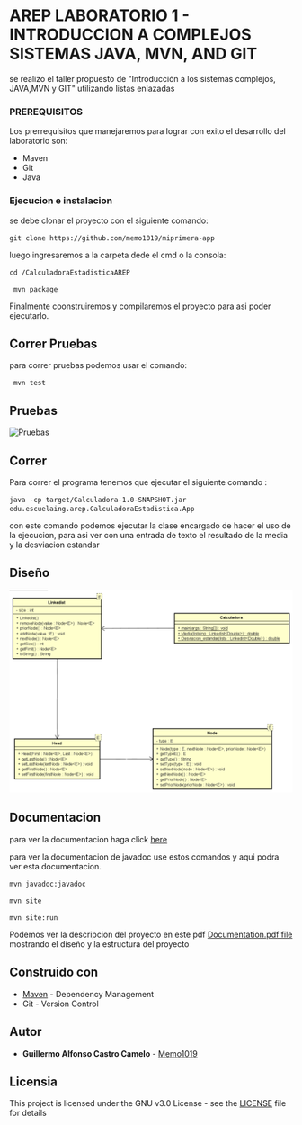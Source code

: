 # AREP LABORATORIO 1 - INTRODUCCION A COMPLEJOS SISTEMAS JAVA, MVN, AND GIT 

se realizo el taller propuesto de "Introducción a los sistemas complejos, JAVA,MVN y GIT" utilizando listas enlazadas

### PREREQUISITOS

Los prerrequisitos que manejaremos para lograr con exito el desarrollo del laboratorio son:
- Maven
- Git  
- Java

### Ejecucion e instalacion
se debe clonar el proyecto con el siguiente comando:

```
git clone https://github.com/memo1019/miprimera-app
```
luego ingresaremos a la carpeta dede el cmd o la consola:
```
cd /CalculadoraEstadisticaAREP
```
```
 mvn package
```
Finalmente coonstruiremos y compilaremos el proyecto para asi poder ejecutarlo.

## Correr Pruebas

para correr pruebas podemos usar el comando:

```
 mvn test
```
## Pruebas 

![Pruebas](/img/testcov.jpg)

## Correr

Para correr el programa tenemos que ejecutar el siguiente comando :

```
java -cp target/Calculadora-1.0-SNAPSHOT.jar edu.escuelaing.arep.CalculadoraEstadistica.App
```
con este comando podemos ejecutar la clase encargado de hacer el uso de la ejecucion, para asi ver con una entrada de texto el resultado de la media y la desviacion estandar
## Diseño

![Diagrama de Clases](/src/site/Resources/Diagrama%20de%20clases.png)

## Documentacion
para ver la documentacion haga click [here](https://memo1019.github.io/miprimera-app/)

para ver la documentacion de javadoc use estos comandos y aqui podra ver esta documentacion.
```
mvn javadoc:javadoc
```
```
mvn site
```
```
mvn site:run
```

Podemos ver la descripcion del proyecto en este pdf [Documentation.pdf file](/site/resources/lab1.pdf) mostrando el diseño y la estructura del proyecto

## Construido con

* [Maven](https://maven.apache.org/) - Dependency Management
* Git - Version Control  

## Autor

* **Guillermo Alfonso Castro Camelo** - [Memo1019](https://github.com/memo1019)

## Licensia

This project is licensed under the GNU v3.0 License - see the [LICENSE](LICENSE.txt) file for details

